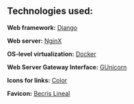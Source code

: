 ## Technologies used:

**Web framework:** [Django](https://www.djangoproject.com)

**Web server:** [NginX](https://nginx.org/en)

**OS-level virtualization:** [Docker](https://www.docker.com)

**Web Server Gateway Interface:** [GUnicorn](https://gunicorn.org)

**Icons for links:** [Color](https://icons8.com/icons/color)

**Favicon:** [Becris Lineal](https://icons8.com/icon/Vcpc90uYdQQV/next)

